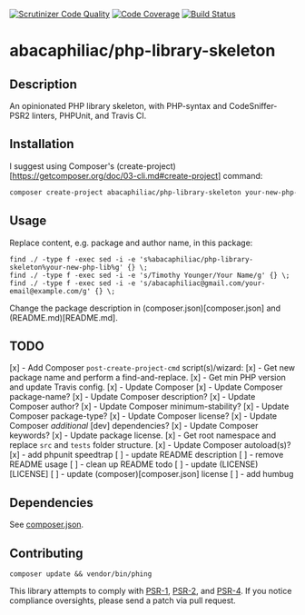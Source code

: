[![Scrutinizer Code Quality](https://scrutinizer-ci.com/g/abacaphiliac/php-library-skeleton/badges/quality-score.png?b=master)](https://scrutinizer-ci.com/g/abacaphiliac/php-library-skeleton/?branch=master)
[![Code Coverage](https://scrutinizer-ci.com/g/abacaphiliac/php-library-skeleton/badges/coverage.png?b=master)](https://scrutinizer-ci.com/g/abacaphiliac/php-library-skeleton/?branch=master)
[![Build Status](https://travis-ci.org/abacaphiliac/php-library-skeleton.svg?branch=master)](https://travis-ci.org/abacaphiliac/php-library-skeleton)

# abacaphiliac/php-library-skeleton

## Description
An opinionated PHP library skeleton, with PHP-syntax and CodeSniffer-PSR2 linters, PHPUnit, and Travis CI.

## Installation
I suggest using Composer's (create-project)[https://getcomposer.org/doc/03-cli.md#create-project] command:
```bash
composer create-project abacaphiliac/php-library-skeleton your-new-php-lib
```

## Usage
Replace content, e.g. package and author name, in this package:
```
find ./ -type f -exec sed -i -e 's%abacaphiliac/php-library-skeleton%your-new-php-lib%g' {} \;
find ./ -type f -exec sed -i -e 's/Timothy Younger/Your Name/g' {} \;
find ./ -type f -exec sed -i -e 's/abacaphiliac@gmail.com/your-email@example.com/g' {} \;
```

Change the package description in (composer.json)[composer.json] and (README.md)[README.md].

## TODO
[x] - Add Composer `post-create-project-cmd` script(s)/wizard:
 [x] - Get new package name and perform a find-and-replace.
 [x] - Get min PHP version and update Travis config.
 [x] - Update Composer
  [x] - Update Composer package-name?
  [x] - Update Composer description?
  [x] - Update Composer author?
  [x] - Update Composer minimum-stability?
  [x] - Update Composer package-type?
  [x] - Update Composer license?
  [x] - Update Composer *additional* [dev] dependencies?
 [x] - Update Composer keywords?
 [x] - Update package license.
 [x] - Get root namespace and replace `src` and `tests` folder structure.
  [x] - Update Composer autoload(s)?
 [x] - add phpunit speedtrap
 [ ] - update README description
 [ ] - remove README usage
 [ ] - clean up README todo
 [ ] - update (LICENSE)[LICENSE]
 [ ] - update (composer)[composer.json] license
 [ ] - add humbug

## Dependencies
See [composer.json](composer.json).

## Contributing
```
composer update && vendor/bin/phing
```

This library attempts to comply with [PSR-1][], [PSR-2][], and [PSR-4][]. If
you notice compliance oversights, please send a patch via pull request.

[PSR-1]: https://github.com/php-fig/fig-standards/blob/master/accepted/PSR-1-basic-coding-standard.md
[PSR-2]: https://github.com/php-fig/fig-standards/blob/master/accepted/PSR-2-coding-style-guide.md
[PSR-4]: https://github.com/php-fig/fig-standards/blob/master/accepted/PSR-4-autoloader.md
